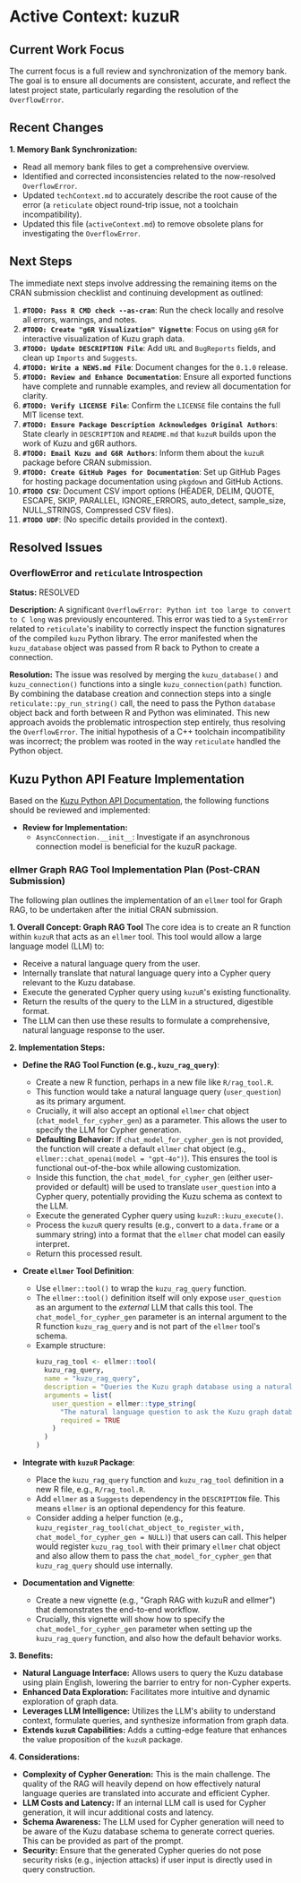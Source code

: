 # Active Context: kuzuR

## Current Work Focus

The current focus is a full review and synchronization of the memory bank. The goal is to ensure all documents are consistent, accurate, and reflect the latest project state, particularly regarding the resolution of the `OverflowError`.

## Recent Changes

**1. Memory Bank Synchronization:**
-   Read all memory bank files to get a comprehensive overview.
-   Identified and corrected inconsistencies related to the now-resolved `OverflowError`.
-   Updated `techContext.md` to accurately describe the root cause of the error (a `reticulate` object round-trip issue, not a toolchain incompatibility).
-   Updated this file (`activeContext.md`) to remove obsolete plans for investigating the `OverflowError`.

## Next Steps

The immediate next steps involve addressing the remaining items on the CRAN submission checklist and continuing development as outlined:
1.  **`#TODO: Pass R CMD check --as-cran`**: Run the check locally and resolve all errors, warnings, and notes.
2.  **`#TODO: Create "g6R Visualization" Vignette`**: Focus on using `g6R` for interactive visualization of Kuzu graph data.
3.  **`#TODO: Update DESCRIPTION File`**: Add `URL` and `BugReports` fields, and clean up `Imports` and `Suggests`.
4.  **`#TODO: Write a NEWS.md File`**: Document changes for the `0.1.0` release.
5.  **`#TODO: Review and Enhance Documentation`**: Ensure all exported functions have complete and runnable examples, and review all documentation for clarity.
6.  **`#TODO: Verify LICENSE File`**: Confirm the `LICENSE` file contains the full MIT license text.
7.  **`#TODO: Ensure Package Description Acknowledges Original Authors`**: State clearly in `DESCRIPTION` and `README.md` that `kuzuR` builds upon the work of Kuzu and g6R authors.
8.  **`#TODO: Email Kuzu and G6R Authors`**: Inform them about the `kuzuR` package before CRAN submission.
9.  **`#TODO: Create GitHub Pages for Documentation`**: Set up GitHub Pages for hosting package documentation using `pkgdown` and GitHub Actions.
10. **`#TODO CSV`**: Document CSV import options (HEADER, DELIM, QUOTE, ESCAPE, SKIP, PARALLEL, IGNORE_ERRORS, auto_detect, sample_size, NULL_STRINGS, Compressed CSV files).
11. **`#TODO UDF`**: (No specific details provided in the context).

## Resolved Issues

### OverflowError and `reticulate` Introspection

**Status:** RESOLVED

**Description:**
A significant `OverflowError: Python int too large to convert to C long` was previously encountered. This error was tied to a `SystemError` related to `reticulate`'s inability to correctly inspect the function signatures of the compiled `kuzu` Python library. The error manifested when the `kuzu_database` object was passed from R back to Python to create a connection.

**Resolution:**
The issue was resolved by merging the `kuzu_database()` and `kuzu_connection()` functions into a single `kuzu_connection(path)` function. By combining the database creation and connection steps into a single `reticulate::py_run_string()` call, the need to pass the Python `database` object back and forth between R and Python was eliminated. This new approach avoids the problematic introspection step entirely, thus resolving the `OverflowError`. The initial hypothesis of a C++ toolchain incompatibility was incorrect; the problem was rooted in the way `reticulate` handled the Python object.

## Kuzu Python API Feature Implementation
Based on the [Kuzu Python API Documentation](./kuzu_python_api.md), the following functions should be reviewed and implemented:
-   **Review for Implementation:**
    -   `AsyncConnection.__init__`: Investigate if an asynchronous connection model is beneficial for the kuzuR package.

### ellmer Graph RAG Tool Implementation Plan (Post-CRAN Submission)
The following plan outlines the implementation of an `ellmer` tool for Graph RAG, to be undertaken after the initial CRAN submission.

**1. Overall Concept: Graph RAG Tool**
The core idea is to create an R function within `kuzuR` that acts as an `ellmer` tool. This tool would allow a large language model (LLM) to:
*   Receive a natural language query from the user.
*   Internally translate that natural language query into a Cypher query relevant to the Kuzu database.
*   Execute the generated Cypher query using `kuzuR`'s existing functionality.
*   Return the results of the query to the LLM in a structured, digestible format.
*   The LLM can then use these results to formulate a comprehensive, natural language response to the user.

**2. Implementation Steps:**
*   **Define the RAG Tool Function (e.g., `kuzu_rag_query`)**:
    *   Create a new R function, perhaps in a new file like `R/rag_tool.R`.
    *   This function would take a natural language query (`user_question`) as its primary argument.
    *   Crucially, it will also accept an optional `ellmer` chat object (`chat_model_for_cypher_gen`) as a parameter. This allows the user to specify the LLM for Cypher generation.
    *   **Defaulting Behavior:** If `chat_model_for_cypher_gen` is not provided, the function will create a default `ellmer` chat object (e.g., `ellmer::chat_openai(model = "gpt-4o")`). This ensures the tool is functional out-of-the-box while allowing customization.
    *   Inside this function, the `chat_model_for_cypher_gen` (either user-provided or default) will be used to translate `user_question` into a Cypher query, potentially providing the Kuzu schema as context to the LLM.
    *   Execute the generated Cypher query using `kuzuR::kuzu_execute()`.
    *   Process the `kuzuR` query results (e.g., convert to a `data.frame` or a summary string) into a format that the `ellmer` chat model can easily interpret.
    *   Return this processed result.

*   **Create `ellmer` Tool Definition**:
    *   Use `ellmer::tool()` to wrap the `kuzu_rag_query` function.
    *   The `ellmer::tool()` definition itself will only expose `user_question` as an argument to the *external* LLM that calls this tool. The `chat_model_for_cypher_gen` parameter is an internal argument to the R function `kuzu_rag_query` and is not part of the `ellmer` tool's schema.
    *   Example structure:
        ```R
        kuzu_rag_tool <- ellmer::tool(
          kuzu_rag_query,
          name = "kuzu_rag_query",
          description = "Queries the Kuzu graph database using a natural language question and returns relevant graph data.",
          arguments = list(
            user_question = ellmer::type_string(
              "The natural language question to ask the Kuzu graph database.",
              required = TRUE
            )
          )
        )
        ```

*   **Integrate with `kuzuR` Package**:
    *   Place the `kuzu_rag_query` function and `kuzu_rag_tool` definition in a new R file, e.g., `R/rag_tool.R`.
    *   Add `ellmer` as a `Suggests` dependency in the `DESCRIPTION` file. This means `ellmer` is an optional dependency for this feature.
    *   Consider adding a helper function (e.g., `kuzu_register_rag_tool(chat_object_to_register_with, chat_model_for_cypher_gen = NULL)`) that users can call. This helper would register `kuzu_rag_tool` with their primary `ellmer` chat object and also allow them to pass the `chat_model_for_cypher_gen` that `kuzu_rag_query` should use internally.

*   **Documentation and Vignette**:
    *   Create a new vignette (e.g., "Graph RAG with kuzuR and ellmer") that demonstrates the end-to-end workflow.
    *   Crucially, this vignette will show how to specify the `chat_model_for_cypher_gen` parameter when setting up the `kuzu_rag_query` function, and also how the default behavior works.

**3. Benefits:**
*   **Natural Language Interface:** Allows users to query the Kuzu database using plain English, lowering the barrier to entry for non-Cypher experts.
*   **Enhanced Data Exploration:** Facilitates more intuitive and dynamic exploration of graph data.
*   **Leverages LLM Intelligence:** Utilizes the LLM's ability to understand context, formulate queries, and synthesize information from graph data.
*   **Extends `kuzuR` Capabilities:** Adds a cutting-edge feature that enhances the value proposition of the `kuzuR` package.

**4. Considerations:**
*   **Complexity of Cypher Generation:** This is the main challenge. The quality of the RAG will heavily depend on how effectively natural language queries are translated into accurate and efficient Cypher.
*   **LLM Costs and Latency:** If an internal LLM call is used for Cypher generation, it will incur additional costs and latency.
*   **Schema Awareness:** The LLM used for Cypher generation will need to be aware of the Kuzu database schema to generate correct queries. This can be provided as part of the prompt.
*   **Security:** Ensure that the generated Cypher queries do not pose security risks (e.g., injection attacks) if user input is directly used in query construction.
